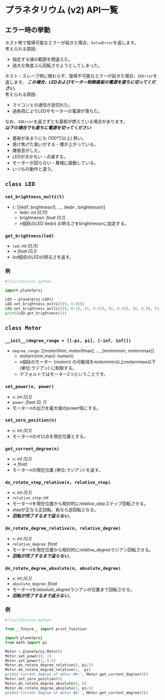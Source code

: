 # プラネタリウム (v2) API一覧

## エラー時の挙動

ホスト側で復帰可能なエラーが起きた場合、`ValueError`を返します。  
考えられる原因:
- 指定する値の範囲を間違えた。
- 過大な角度ぶん回転させようとしてしまった。

ホスト・スレーブ側に関わらず、復帰不可能なエラーが起きた場合、`IOError`を返します。
_**この場合、LEDおよびモーター制御基板の電源を直ちに切ってください**_。  
考えられる原因:
- マイコンとの通信が途切れた。
- 過負荷によりLEDやモーターの電源が落ちた。

なお、`IOError`を返さずとも基板が燃えている場合があります。  
_**以下の場合でも直ちに電源を切ってください**_:
- 基板があまりにも (100℃以上) 熱い。
- 焼け焦げた臭いがする・煙が上がっている。
- 爆発音がした。
- LEDが点かない・点滅する。
- モーターが回らない・異様に振動している。
- いつもの動作と違う。


## `class LED`

### `set_brightness_multi(t)`
- `t`: [(led*1*, brightness*1*), ..., (led*n* , brightness*n*)]
    - led*n*: *int* *[0,11]*
    - brightness*n*: *float* *[0,1]*
    - *n*個目のLED (led*n*) の明るさをbrightness*n*に設定する。

### `get_brightness(led)`
- `led`: *int* *[0,11]*
- *->* *float* *[0,1]*
- *led*個目のLEDの明るさを返す。

### 例

```python
#!/usr/bin/env python

import planetproj

LED = planetproj.LED()
LED.set_brightness_multi([(9, 0.8)])
LED.set_brightness_multi([(0, 0.2), (1, 0.53), (2, 0.45), (8, 0.9), (11, 1)])
print(LED.get_brightness(2))
```


## `class Motor`

### `__init__(degree_range = [[-pi, pi], [-inf, inf]])`
- `degree_range`: [[motor*0*min, motor*0*max], ..., [motor*n*min, motor*n*max]]
    - motor*n*{min,max}: *numeric*
    - *n*個目のモーター (motor*n*) の可動域をmotor*n*min以上motor*n*max以下 (単位:ラジアン) に制限する。
    - デフォルトではモーター2つということです。

### `set_power(n, power)`
- `n`: *int* *[0,1]*
- `power`: *float* *[0, 1]*
- モーター*n*の出力を最大値の*power*倍にする。

### `set_zero_position(n)`
- `n`: *int* *[0,1]*
- モーター*n*のゼロ点を現在位置とする。

### `get_current_degree(n)`
- `n`: *int* *[0,1]*
- *->* *float*
- モーター*n*の現在位置 (単位:ラジアン) を返す。

### `do_rotate_step_relative(n, relative_step)`
- `n`: *int* *[0,1]*
- `relative_step`: *int*
- モーター*n*を現在位置から相対的に*relative_step*ステップ回転させる。
- *step*が正なら正回転、負なら逆回転となる。
- _**回転が完了するまで返らない**_。

### `do_rotate_degree_relative(n, relative_degree)`
- `n`: *int* *[0,1]*
- `relative_degree`: *float*
- モーター*n*を現在位置から相対的に*relative_degree*ラジアン回転させる。
- _**回転が完了するまで返らない**_。

### `do_rotate_degree_absolute(n, absolute_degree)`
- `n`: *int* *[0,1]*
- `absolute_degree`: *float*
- モーター*n*を*absolute_degree*ラジアンの位置まで回転させる。
- _**回転が完了するまで返らない**_。

### 例

```python
#!/usr/bin/env python

from __future__ import print_function

import planetproj
from math import pi

Motor = planetproj.Motor()
Motor.set_power(0, 1)
Motor.set_power(1, 0.8)
Motor.do_rotate_degree_relative(0, pi/3)
Motor.do_rotate_degree_relative(1, -pi)
print('Current degree of motor #0:', Motor.get_current_degree(0))
Motor.set_zero_position(0)
Motor.do_rotate_degree_absolute(0, 0)
Motor.do_rotate_degree_absolute(1, pi/4)
print('Current degree of motor #0:', Motor.get_current_degree(0))
```
